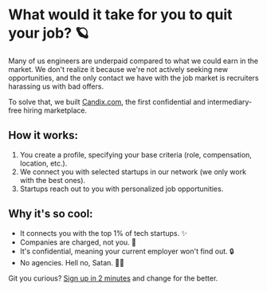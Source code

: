 # What would it take for you to quit your job? 🪐

Many of us engineers are underpaid compared to what we could earn in the market. We don't realize it because we're not actively seeking new opportunities, and the only contact we have with the job market is recruiters harassing us with bad offers.

To solve that, we built [Candix.com](https://candix.com/?utm_medium=social&utm_source=GitHub), the first confidential and intermediary-free hiring marketplace.

## How it works:
1. You create a profile, specifying your base criteria (role, compensation, location, etc.).
2. We connect you with selected startups in our network (we only work with the best ones).
3. Startups reach out to you with personalized job opportunities.

## Why it's so cool:
- It connects you with the top 1% of tech startups. ✨
- Companies are charged, not you. 🎁
- It's confidential, meaning your current employer won't find out. 🔒
- No agencies. Hell no, Satan. 🙅‍♂️

Git you curious? [Sign up in 2 minutes](https://candix.com/?utm_medium=social&utm_source=GitHub) and change for the better.
